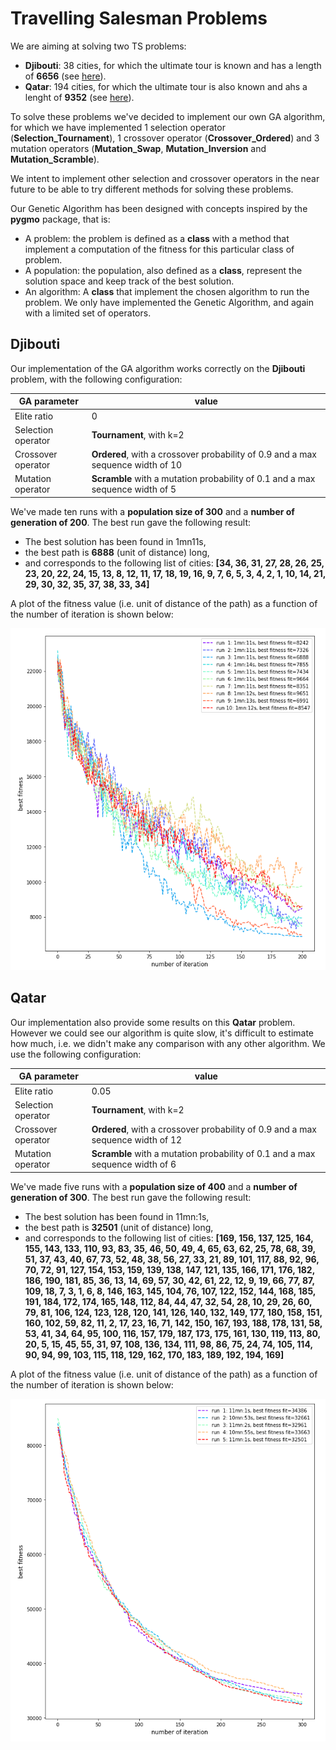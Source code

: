 # Travelling Salesman Problems
We are aiming at solving two TS problems:
* **Djibouti**: 38 cities, for which the ultimate tour is known and has a length of **6656** (see [here](http://www.math.uwaterloo.ca/tsp/world/djtour.html)).
* **Qatar**: 194 cities, for which the ultimate tour is also known and ahs a lenght of **9352** (see [here](http://www.math.uwaterloo.ca/tsp/world/qatour.html)).

To solve these problems we've decided to implement our own GA algorithm, for which we have implemented 1 selection operator (**Selection_Tournament**), 1 crossover operator (**Crossover_Ordered**) and 3 mutation operators (**Mutation_Swap**, **Mutation_Inversion** and **Mutation_Scramble**).

We intent to implement other selection and crossover operators in the near future to be able to try different methods for solving these problems.

Our Genetic Algorithm has been designed with concepts inspired by the **pygmo** package, that is:
* A problem: the problem is defined as a **class** with a method that implement a computation of the fitness for this particular class of problem.
* A population: the population, also defined as a **class**, represent the solution space and keep track of the best solution.
* An algorithm: A **class** that implement the chosen algorithm to run the problem. We only have implemented the Genetic Algorithm, and again with a limited set of operators.

## Djibouti
Our implementation of the GA algorithm works correctly on the **Djibouti** problem, with the following configuration:

|GA parameter|value|
|------------|-----|
|Elite ratio|0|
|Selection operator|**Tournament**, with k=2|
|Crossover operator|**Ordered**, with a crossover probability of 0.9 and a max sequence width of 10|
|Mutation operator|**Scramble** with a mutation probability of 0.1 and a max sequence width of 5|

We've made ten runs with a **population size of 300** and a **number of generation of 200**. The best run gave the following result:
* The best solution has been found in 1mn11s,
* the best path is **6888** (unit of distance) long,
* and corresponds to the following list of cities: **[34, 36, 31, 27, 28, 26, 25, 23, 20, 22, 24, 15, 13, 8, 12, 11, 17, 18, 19, 16, 9, 7, 6, 5, 3, 4, 2, 1, 10, 14, 21, 29, 30, 32, 35, 37, 38, 33, 34]**
 
A plot of the fitness value (i.e. unit of distance of the path) as a function of the number of iteration is shown below:

![](djibouti-convergence.png)

## Qatar
Our implementation also provide some results on this **Qatar** problem. However we could see our algorithm is quite slow, it's difficult to estimate how much, i.e. we didn't make any comparison with any other algorithm. We use the following configuration:

|GA parameter|value|
|------------|-----|
|Elite ratio|0.05|
|Selection operator|**Tournament**, with k=2|
|Crossover operator|**Ordered**, with a crossover probability of 0.9 and a max sequence width of 12|
|Mutation operator|**Scramble** with a mutation probability of 0.1 and a max sequence width of 6|

We've made five runs with a **population size of 400** and a **number of generation of 300**. The best run gave the following result:

* The best solution has been found in 11mn:1s,
* the best path is **32501** (unit of distance) long,
* and corresponds to the following list of cities: **[169, 156, 137, 125, 164, 155, 143, 133, 110, 93, 83, 35, 46, 50, 49, 4, 65, 63, 62, 25, 78, 68, 39, 51, 37, 43, 40, 67, 73, 52, 48, 38, 56, 27, 33, 21, 89, 101, 117, 88, 92, 96, 70, 72, 91, 127, 154, 153, 159, 139, 138, 147, 121, 135, 166, 171, 176, 182, 186, 190, 181, 85, 36, 13, 14, 69, 57, 30, 42, 61, 22, 12, 9, 19, 66, 77, 87, 109, 18, 7, 3, 1, 6, 8, 146, 163, 145, 104, 76, 107, 122, 152, 144, 168, 185, 191, 184, 172, 174, 165, 148, 112, 84, 44, 47, 32, 54, 28, 10, 29, 26, 60, 79, 81, 106, 124, 123, 128, 120, 141, 126, 140, 132, 149, 177, 180, 158, 151, 160, 102, 59, 82, 11, 2, 17, 23, 16, 71, 142, 150, 167, 193, 188, 178, 131, 58, 53, 41, 34, 64, 95, 100, 116, 157, 179, 187, 173, 175, 161, 130, 119, 113, 80, 20, 5, 15, 45, 55, 31, 97, 108, 136, 134, 111, 98, 86, 75, 24, 74, 105, 114, 90, 94, 99, 103, 115, 118, 129, 162, 170, 183, 189, 192, 194, 169]**

A plot of the fitness value (i.e. unit of distance of the path) as a function of the number of iteration is shown below:

![](qatar-convergence.png)
